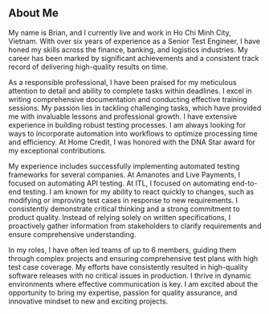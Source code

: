 ## About Me

My name is Brian, and I currently live and work in Ho Chi Minh City, Vietnam. With over six years of experience as a Senior Test Engineer, I have honed my skills across the finance, banking, and logistics industries. My career has been marked by significant achievements and a consistent track record of delivering high-quality results on time.

As a responsible professional, I have been praised for my meticulous attention to detail and ability to complete tasks within deadlines. I excel in writing comprehensive documentation and conducting effective training sessions. My passion lies in tackling challenging tasks, which have provided me with invaluable lessons and professional growth. I have extensive experience in building robust testing processes. I am always looking for ways to incorporate automation into workflows to optimize processing time and efficiency. At Home Credit, I was honored with the DNA Star award for my exceptional contributions.

My experience includes successfully implementing automated testing frameworks for several companies. At Amanotes and Live Payments, I focused on automating API testing. At ITL, I focused on automating end-to-end testing. I am known for my ability to react quickly to changes, such as modifying or improving test cases in response to new requirements. I consistently demonstrate critical thinking and a strong commitment to product quality. Instead of relying solely on written specifications, I proactively gather information from stakeholders to clarify requirements and ensure comprehensive understanding.

In my roles, I have often led teams of up to 6 members, guiding them through complex projects and ensuring comprehensive test plans with high test case coverage. My efforts have consistently resulted in high-quality software releases with no critical issues in production. I thrive in dynamic environments where effective communication is key. I am excited about the opportunity to bring my expertise, passion for quality assurance, and innovative mindset to new and exciting projects.

